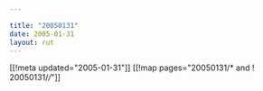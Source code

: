 ```yaml
---

title: "20050131"
date: 2005-01-31
layout: rut
---
```


[[!meta updated="2005-01-31"]]
[[!map pages="20050131/* and ! 20050131/*/*"]]
